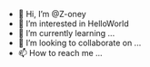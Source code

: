 - 👋 Hi, I’m @Z-oney
- 👀 I’m interested in HelloWorld
- 🌱 I’m currently learning ...
- 💞️ I’m looking to collaborate on ...
- 📫 How to reach me ...

<!---
Z-oney/Z-oney is a ✨ special ✨ repository because its `README.md` (this file) appears on your GitHub profile.
You can click the Preview link to take a look at your changes.
--->
